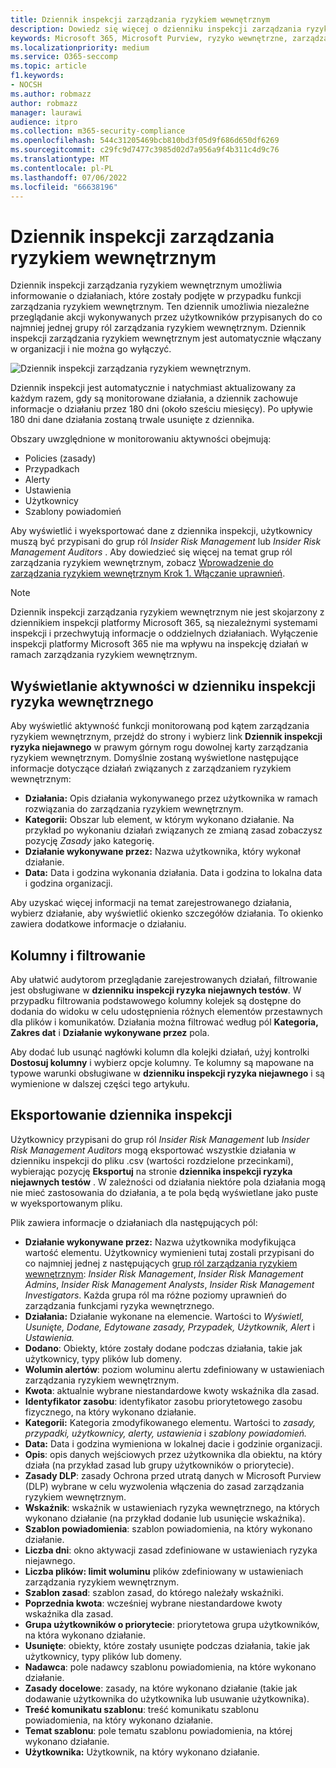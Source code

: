 ```yaml
---
title: Dziennik inspekcji zarządzania ryzykiem wewnętrznym
description: Dowiedz się więcej o dzienniku inspekcji zarządzania ryzykiem wewnętrznym w usłudze Microsoft Purview
keywords: Microsoft 365, Microsoft Purview, ryzyko wewnętrzne, zarządzanie ryzykiem, zgodność
ms.localizationpriority: medium
ms.service: O365-seccomp
ms.topic: article
f1.keywords:
- NOCSH
ms.author: robmazz
author: robmazz
manager: laurawi
audience: itpro
ms.collection: m365-security-compliance
ms.openlocfilehash: 544c31205469bcb810bd3f05d9f686d650df6269
ms.sourcegitcommit: c29fc9d7477c3985d02d7a956a9f4b311c4d9c76
ms.translationtype: MT
ms.contentlocale: pl-PL
ms.lasthandoff: 07/06/2022
ms.locfileid: "66638196"
---
```

# <a name="insider-risk-management-audit-log"></a>Dziennik inspekcji zarządzania ryzykiem wewnętrznym

Dziennik inspekcji zarządzania ryzykiem wewnętrznym umożliwia informowanie o działaniach, które zostały podjęte w przypadku funkcji zarządzania ryzykiem wewnętrznym. Ten dziennik umożliwia niezależne przeglądanie akcji wykonywanych przez użytkowników przypisanych do co najmniej jednej grupy ról zarządzania ryzykiem wewnętrznym. Dziennik inspekcji zarządzania ryzykiem wewnętrznym jest automatycznie włączany w organizacji i nie można go wyłączyć.

![Dziennik inspekcji zarządzania ryzykiem wewnętrznym.](../media/insider-risk-audit-log.png)

Dziennik inspekcji jest automatycznie i natychmiast aktualizowany za każdym razem, gdy są monitorowane działania, a dziennik zachowuje informacje o działaniu przez 180 dni (około sześciu miesięcy). Po upływie 180 dni dane działania zostaną trwale usunięte z dziennika.

Obszary uwzględnione w monitorowaniu aktywności obejmują:

- Policies (zasady)
- Przypadkach
- Alerty
- Ustawienia
- Użytkownicy
- Szablony powiadomień

Aby wyświetlić i wyeksportować dane z dziennika inspekcji, użytkownicy muszą być przypisani do grup ról *Insider Risk Management* lub *Insider Risk Management Auditors* . Aby dowiedzieć się więcej na temat grup ról zarządzania ryzykiem wewnętrznym, zobacz [Wprowadzenie do zarządzania ryzykiem wewnętrznym Krok 1. Włączanie uprawnień](insider-risk-management-configure.md#step-1-required-enable-permissions-for-insider-risk-management).

> [!NOTE]
> Dziennik inspekcji zarządzania ryzykiem wewnętrznym nie jest skojarzony z dziennikiem inspekcji platformy Microsoft 365, są niezależnymi systemami inspekcji i przechwytują informacje o oddzielnych działaniach. Wyłączenie inspekcji platformy Microsoft 365 nie ma wpływu na inspekcję działań w ramach zarządzania ryzykiem wewnętrznym.

## <a name="view-activity-in-the-insider-risk-audit-log"></a>Wyświetlanie aktywności w dzienniku inspekcji ryzyka wewnętrznego

Aby wyświetlić aktywność funkcji monitorowaną pod kątem zarządzania ryzykiem wewnętrznym, przejdź do strony i wybierz link **Dziennik inspekcji ryzyka niejawnego** w prawym górnym rogu dowolnej karty zarządzania ryzykiem wewnętrznym. Domyślnie zostaną wyświetlone następujące informacje dotyczące działań związanych z zarządzaniem ryzykiem wewnętrznym:

- **Działania:** Opis działania wykonywanego przez użytkownika w ramach rozwiązania do zarządzania ryzykiem wewnętrznym.
- **Kategorii:** Obszar lub element, w którym wykonano działanie. Na przykład po wykonaniu działań związanych ze zmianą zasad zobaczysz pozycję *Zasady* jako kategorię.
- **Działanie wykonywane przez:** Nazwa użytkownika, który wykonał działanie.
- **Data:** Data i godzina wykonania działania. Data i godzina to lokalna data i godzina organizacji.

Aby uzyskać więcej informacji na temat zarejestrowanego działania, wybierz działanie, aby wyświetlić okienko szczegółów działania. To okienko zawiera dodatkowe informacje o działaniu.

## <a name="columns-and-filtering"></a>Kolumny i filtrowanie

Aby ułatwić audytorom przeglądanie zarejestrowanych działań, filtrowanie jest obsługiwane w **dzienniku inspekcji ryzyka niejawnych testów**. W przypadku filtrowania podstawowego kolumny kolejek są dostępne do dodania do widoku w celu udostępnienia różnych elementów przestawnych dla plików i komunikatów. Działania można filtrować według pól **Kategoria, Zakres dat** i **Działanie wykonywane przez** pola.

Aby dodać lub usunąć nagłówki kolumn dla kolejki działań, użyj kontrolki **Dostosuj kolumny** i wybierz opcje kolumny. Te kolumny są mapowane na typowe warunki obsługiwane w **dzienniku inspekcji ryzyka niejawnego** i są wymienione w dalszej części tego artykułu.

## <a name="audit-log-export"></a>Eksportowanie dziennika inspekcji

Użytkownicy przypisani do grup ról *Insider Risk Management* lub *Insider Risk Management Auditors* mogą eksportować wszystkie działania w dzienniku inspekcji do pliku .csv (wartości rozdzielone przecinkami), wybierając pozycję **Eksportuj** na stronie **dziennika inspekcji ryzyka niejawnych testów** . W zależności od działania niektóre pola działania mogą nie mieć zastosowania do działania, a te pola będą wyświetlane jako puste w wyeksportowanym pliku.

Plik zawiera informacje o działaniach dla następujących pól:

- **Działanie wykonywane przez:** Nazwa użytkownika modyfikująca wartość elementu. Użytkownicy wymienieni tutaj zostali przypisani do co najmniej jednej z następujących [grup ról zarządzania ryzykiem wewnętrznym](insider-risk-management-configure.md#step-1-required-enable-permissions-for-insider-risk-management): *Insider Risk Management*, *Insider Risk Management Admins*, *Insider Risk Management Analysts*, *Insider Risk Management Investigators*. Każda grupa ról ma różne poziomy uprawnień do zarządzania funkcjami ryzyka wewnętrznego.
- **Działania:** Działanie wykonane na elemencie. Wartości to *Wyświetl, Usunięte, Dodane, Edytowane zasady, Przypadek, Użytkownik, Alert* i *Ustawienia.*
- **Dodano**: Obiekty, które zostały dodane podczas działania, takie jak użytkownicy, typy plików lub domeny.
- **Wolumin alertów**: poziom woluminu alertu zdefiniowany w ustawieniach zarządzania ryzykiem wewnętrznym.
- **Kwota**: aktualnie wybrane niestandardowe kwoty wskaźnika dla zasad.
- **Identyfikator zasobu**: identyfikator zasobu priorytetowego zasobu fizycznego, na który wykonano działanie.
- **Kategorii:** Kategoria zmodyfikowanego elementu. Wartości to *zasady, przypadki, użytkownicy, alerty, ustawienia* i *szablony powiadomień.*
- **Data:** Data i godzina wymieniona w lokalnej dacie i godzinie organizacji.
- **Opis**: opis danych wejściowych przez użytkownika dla obiektu, na który działa (na przykład zasad lub grupy użytkowników o priorytecie).
- **Zasady DLP**: zasady Ochrona przed utratą danych w Microsoft Purview (DLP) wybrane w celu wyzwolenia włączenia do zasad zarządzania ryzykiem wewnętrznym.
- **Wskaźnik**: wskaźnik w ustawieniach ryzyka wewnętrznego, na których wykonano działanie (na przykład dodanie lub usunięcie wskaźnika).
- **Szablon powiadomienia**: szablon powiadomienia, na który wykonano działanie.
- **Liczba dni**: okno aktywacji zasad zdefiniowane w ustawieniach ryzyka niejawnego.
- **Liczba plików: limit woluminu** plików zdefiniowany w ustawieniach zarządzania ryzykiem wewnętrznym.
- **Szablon zasad**: szablon zasad, do którego należały wskaźniki.
- **Poprzednia kwota**: wcześniej wybrane niestandardowe kwoty wskaźnika dla zasad.
- **Grupa użytkowników o priorytecie**: priorytetowa grupa użytkowników, na która wykonano działanie.
- **Usunięte**: obiekty, które zostały usunięte podczas działania, takie jak użytkownicy, typy plików lub domeny.
- **Nadawca**: pole nadawcy szablonu powiadomienia, na które wykonano działanie.
- **Zasady docelowe**: zasady, na które wykonano działanie (takie jak dodawanie użytkownika do użytkownika lub usuwanie użytkownika).
- **Treść komunikatu szablonu**: treść komunikatu szablonu powiadomienia, na który wykonano działanie.
- **Temat szablonu**: pole tematu szablonu powiadomienia, na której wykonano działanie.
- **Użytkownika:** Użytkownik, na który wykonano działanie.
